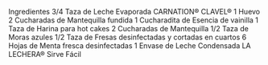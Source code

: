  Ingredientes
3/4 Taza de Leche Evaporada CARNATION® CLAVEL®
1 Huevo
2 Cucharadas de Mantequilla fundida
1 Cucharadita de Esencia de vainilla
1 Taza de Harina para hot cakes
2 Cucharadas de Mantequilla
1/2 Taza de Moras azules
1/2 Taza de Fresas desinfectadas y cortadas en cuartos
6 Hojas de Menta fresca desinfectadas
1 Envase de Leche Condensada LA LECHERA® Sirve Fácil